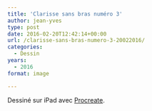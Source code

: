 ```yaml
---
title: 'Clarisse sans bras numéro 3'
author: jean-yves
type: post
date: 2016-02-20T12:42:14+00:00
url: /clarisse-sans-bras-numero-3-20022016/
categories:
  - Dessin
years:
  - 2016
format: image

---
```

Dessiné sur iPad avec [Procreate](https://procreate.com/).